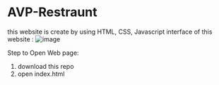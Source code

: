 # AVP-Restraunt
this website is create by using HTML, CSS, Javascript
interface of this website :
![image](https://github.com/AdityaVijayPatil/AVP-Restraunt/assets/121605913/a3b99c48-1ada-426e-b574-698840d8f40b)

Step to Open Web page:
1. download this repo
2. open index.html
